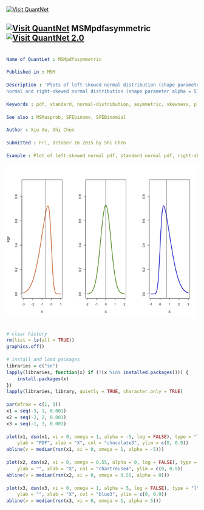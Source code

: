 
[<img src="https://github.com/QuantLet/Styleguide-and-FAQ/blob/master/pictures/banner.png" width="880" alt="Visit QuantNet">](http://quantlet.de/index.php?p=info)

## [<img src="https://github.com/QuantLet/Styleguide-and-Validation-procedure/blob/master/pictures/qloqo.png" alt="Visit QuantNet">](http://quantlet.de/) **MSMpdfasymmetric** [<img src="https://github.com/QuantLet/Styleguide-and-Validation-procedure/blob/master/pictures/QN2.png" width="60" alt="Visit QuantNet 2.0">](http://quantlet.de/d3/ia)

```yaml

Name of QuantLet : MSMpdfasymmetric

Published in : MSM

Description : 'Plots of left-skewed normal distribution (shape parameter alpha = - 5), symmetric
normal and right-skewed normal distribution (shape parameter alpha = 5).'

Keywords : pdf, standard, normal-distribution, asymmetric, skewness, plot

See also : MSMasprob, SFEbinomv, SFEBinomial

Author : Xiu Xu, Shi Chen

Submitted : Fri, October 16 2015 by Shi Chen

Example : Plot of left-skewed normal pdf, standard normal pdf, right-skewed normal pdf.

```

![Picture1](MSMpdfasymmetric.png)


```r

# clear history
rm(list = ls(all = TRUE))
graphics.off()

# install and load packages
libraries = c("sn")
lapply(libraries, function(x) if (!(x %in% installed.packages())) {
    install.packages(x)
})
lapply(libraries, library, quietly = TRUE, character.only = TRUE)

par(mfrow = c(1, 3))
x1 = seq(-3, 1, 0.001)
x2 = seq(-2, 2, 0.001)
x3 = seq(-1, 3, 0.001)

plot(x1, dsn(x1, xi = 0, omega = 1, alpha = -5, log = FALSE), type = "l", lwd = 2.5, 
    ylab = "PDF", xlab = "X", col = "chocolate3", ylim = c(0, 0.9))
abline(v = median(rsn(x1, xi = 0, omega = 1, alpha = -5)))

plot(x2, dsn(x2, xi = 0, omega = 0.55, alpha = 0, log = FALSE), type = "l", lwd = 2.5, 
    ylab = "", xlab = "X", col = "chartreuse4", ylim = c(0, 0.9))
abline(v = median(rsn(x2, xi = 0, omega = 0.55, alpha = 0)))

plot(x3, dsn(x3, xi = 0, omega = 1, alpha = 5, log = FALSE), type = "l", lwd = 2.5, 
    ylab = "", xlab = "X", col = "blue3", ylim = c(0, 0.9))
abline(v = median(rsn(x3, xi = 0, omega = 1, alpha = 5))) 

```
